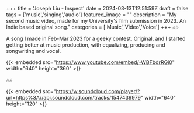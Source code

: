 +++
title = 'Joseph Liu - Inspect'
date = 2024-03-13T12:51:59Z
draft = false
tags = ['music','singing','audio']
featured_image = ""
description = "My second music video, made for my University's film submission in 2023. An Indie based original song."
categories = ['Music','Video','Voice']
+++
🎶🎶

A song I made in Feb-Mar 2023 for a geeky contest. Original, and I started getting better at music production, with equalizing, producing and songwriting and vocal.

{{< embedded src="https://www.youtube.com/embed/-WBFbdrRGi0" width="640" height="360" >}}

🎶🎶

{{< embedded src="https://w.soundcloud.com/player/?url=https%3A//api.soundcloud.com/tracks/1547439979" width="640" height="120" >}}